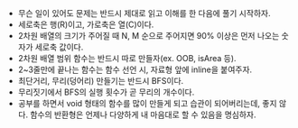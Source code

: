- 무슨 일이 있어도 문제는 반드시 제대로 읽고 이해를 한 다음에 풀기 시작하자.
- 세로축은 행(R)이고, 가로축은 열(C)이다.
- 2차원 배열의 크기가 주어질 때 N, M 순으로 주어지면 90% 이상은 먼저 나오는 숫자가 세로축 값이다.
- 2차원 배열 범위 함수는 반드시 따로 만들자(ex. OOB, isArea 등).
- 2~3줄만에 끝나는 함수는 함수 선언 시, 자료형 앞에 inline을 붙여주자.
- 최단거리, 무리(덩어리) 만들기는 반드시 BFS이다.
- 무리짓기에서 BFS의 실행 횟수가 곧 무리의 개수이다.
- 공부를 하면서 void 형태의 함수를 많이 만들게 되고 습관이 되어버리는데, 좋지 않다. 함수의 반환형은 언제나 다양하게 내 마음대로 할 수 있음을 명심하자.
